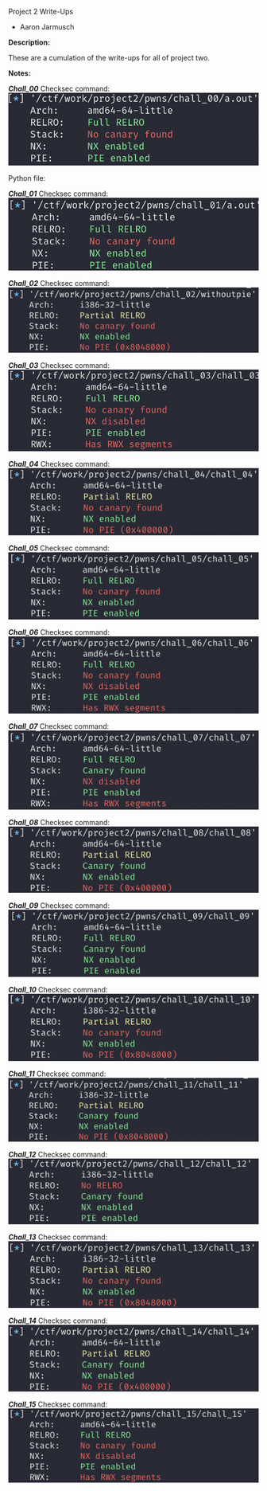 Project 2 Write-Ups
- Aaron Jarmusch

**Description:**

These are a cumulation of the write-ups for all of project two. 

**Notes:** 

***Chall_00***
Checksec command:
![Image 0](/images/0.png)

Python file:


***Chall_01***
Checksec command:
![Image 1](/images/1.png)



***Chall_02***
Checksec command:
![Image 2](/images/2.png)



***Chall_03***
Checksec command:
![Image 3](/images/3.png) 
 

***Chall_04***
Checksec command:
![Image 4](/images/4.png) 
 

***Chall_05***
Checksec command:
![Image 0](/images/5.png) 
 

***Chall_06***
Checksec command:
![Image 0](/images/6.png)


***Chall_07***
Checksec command:
![Image 0](/images/7.png)


***Chall_08***
Checksec command:
![Image 0](/images/8.png)


***Chall_09***
Checksec command:
![Image 0](/images/9.png)


***Chall_10***
Checksec command:
![Image 0](/images/10.png)


***Chall_11***
Checksec command:
![Image 0](/images/11.png)


***Chall_12***
Checksec command:
![Image 0](/images/12.png)


***Chall_13***
Checksec command:
![Image 0](/images/13.png)


***Chall_14***
Checksec command:
![Image 0](/images/14.png)


***Chall_15*** 
Checksec command:
![Image 0](/images/15.png)

